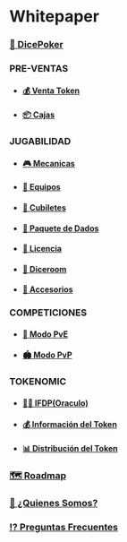 # Whitepaper

### [🎲 DicePoker](/presentation.md)

### **PRE-VENTAS**

- #### [💰 Venta Token](/tokensell.md)

- #### [📦 Cajas](/box.md)

### **JUGABILIDAD**

- #### [🎮 Mecanicas](/gameplay.md)

- #### [💎 Equipos](/diceteam.md)

- #### [🥃 Cubiletes](/dicecup.md)

- #### [🎲 Paquete de Dados](/dicepack.md)

- #### [💎 Licencia](/gamelicence.md)

- #### [🎰 Diceroom](/diceroom.md)

- #### [🧩 Accesorios](/accessories.md)

### **COMPETICIONES**

- #### [🤜 Modo PvE](/dicerway.md)

- #### [🏟 Modo PvP](/pvpmode.md)

### **TOKENOMIC**

- #### [👮🏻 IFDP(Oraculo)](/1oracle.md)

- #### [💰 Información del Token](/1infotoken.md)

- #### [📊 Distribución del Token](/1distributiontoken.md)

### [🗺 Roadmap](/roadmap.md)

### [👥 ¿Quienes Somos?](/whoweare.md)

### [⁉️ Preguntas Frecuentes](/faqs.md)